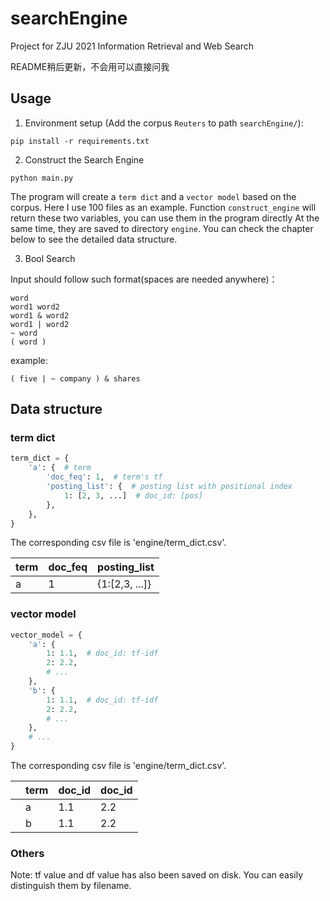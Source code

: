 # searchEngine

Project for ZJU 2021 Information Retrieval and Web Search

README稍后更新，不会用可以直接问我

## Usage

1. Environment setup (Add the corpus `Reuters` to path `searchEngine/`):

```shell
pip install -r requirements.txt
```

2. Construct the Search Engine

```shell
python main.py
```

The program will create a `term dict` and a `vector model` based on the corpus. Here I use 100 files as an example.
Function `construct_engine` will return these two variables, you can use them in the program directly At the same time,
they are saved to directory `engine`. You can check the chapter below to see the detailed data structure.

3. Bool Search

Input should follow such format(spaces are needed anywhere)：

```
word
word1 word2
word1 & word2 
word1 | word2
~ word
( word )
```

example:

```
( five | ~ company ) & shares
```



## Data structure

### term dict

```python
term_dict = {
    'a': {  # term
        'doc_feq': 1,  # term's tf
        'posting_list': {  # posting list with positional index
            1: [2, 3, ...]  # doc_id: [pos]
        },
    },
}
```

The corresponding csv file is 'engine/term_dict.csv'.

|term | doc_feq | posting_list |
| ---- | ---- | ---- |
| a | 1 | {1:[2,3, ...]} |

### vector model

```python
vector_model = {
    'a': {
        1: 1.1,  # doc_id: tf-idf
        2: 2.2,
        # ...
    },
    'b': {
        1: 1.1,  # doc_id: tf-idf
        2: 2.2,
        # ...
    },
    # ...
}
```

The corresponding csv file is 'engine/term_dict.csv'.

| |term | doc_id | doc_id |
| ---- | ---- | ---- | ---- |
| | a | 1.1 | 2.2 |
| | b | 1.1 | 2.2 |

### Others

Note: tf value and df value has also been saved on disk. You can easily distinguish them by filename.
